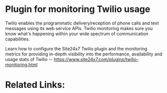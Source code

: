 # Plugin for monitoring Twilio usage

Twilio enables the programmatic delivery/reception of phone calls and text messages using its web service APIs. Twilio monitoring makes sure you know what's happening within your wide spectrum of communication capabilities.

Learn how to configure the Site24x7 Twilio plugin and the monitoring metrics for providing in-depth visibility into the performance, availability and usage stats of Twilio -- https://www.site24x7.com/plugins/twilio-monitoring.html


# Related Links:
[How to install twilio?]: <https://www.twilio.com/docs/libraries/python#installation>
[Twilio console]: <http://www.twilio.com/console>
[twiliomon.py]: <https://raw.githubusercontent.com/site24x7/plugins/master/twiliomon/twiliomon.py>
[twiliomon.ps1]: <https://raw.githubusercontent.com/site24x7/plugins/master/twiliomon/twiliomon.ps1>
